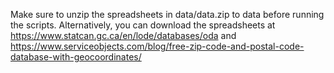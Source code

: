 Make sure to unzip the spreadsheets in data/data.zip to data before running the scripts. Alternatively, you can download the spreadsheets at https://www.statcan.gc.ca/en/lode/databases/oda and https://www.serviceobjects.com/blog/free-zip-code-and-postal-code-database-with-geocoordinates/
